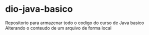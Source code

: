 # dio-java-basico
Repositorio para armazenar todo o codigo do curso de Java basico
Alterando o conteudo de um arquivo de forma local